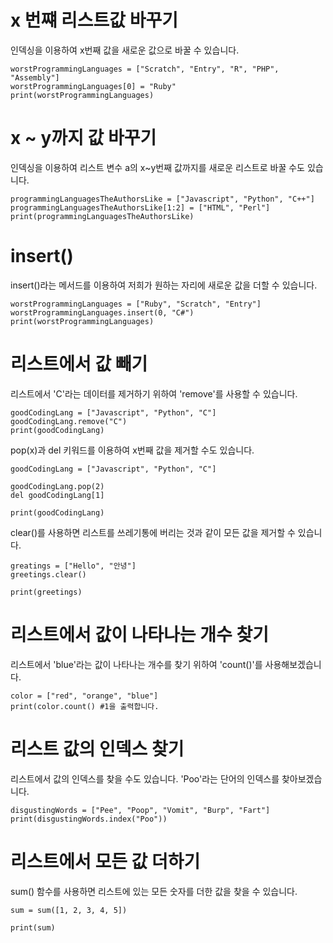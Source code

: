 # x 번쨰 리스트값 바꾸기
인덱싱을 이용하여 x번째 값을 새로운 값으로 바꿀 수 있습니다.

```
worstProgrammingLanguages = ["Scratch", "Entry", "R", "PHP", "Assembly"]
worstProgrammingLanguages[0] = "Ruby"
print(worstProgrammingLanguages)
```

# x ~ y까지 값 바꾸기
인덱싱을 이용하여 리스트 변수 a의 x~y번째 값까지를 새로운 리스트로 바꿀 수도 있습니다.

```
programmingLanguagesTheAuthorsLike = ["Javascript", "Python", "C++"]
programmingLanguagesTheAuthorsLike[1:2] = ["HTML", "Perl"]
print(programmingLanguagesTheAuthorsLike)
```

# insert()
insert()라는 메서드를 이용하여 저희가 원하는 자리에 새로운 값을 더할 수 있습니다.

```
worstProgrammingLanguages = ["Ruby", "Scratch", "Entry"]
worstProgrammingLanguages.insert(0, "C#")
print(worstProgrammingLanguages)
```

# 리스트에서 값 빼기
리스트에서 'C'라는 데이터를 제거하기 위하여 'remove'를 사용할 수 있습니다.

```
goodCodingLang = ["Javascript", "Python", "C"]
goodCodingLang.remove("C")
print(goodCodingLang)
```

pop(x)과 del 키워드를 이용하여 x번째 값을 제거할 수도 있습니다.

```
goodCodingLang = ["Javascript", "Python", "C"]

goodCodingLang.pop(2)
del goodCodingLang[1]

print(goodCodingLang)
```

clear()를 사용하면 리스트를 쓰레기통에 버리는 것과 같이 모든 값을 제거할 수 있습니다.

```
greatings = ["Hello", "안녕"]
greetings.clear()

print(greetings)
```

# 리스트에서 값이 나타나는 개수 찾기
리스트에서 'blue'라는 값이 나타나는 개수를 찾기 위하여 'count()'를 사용해보겠습니다.

```
color = ["red", "orange", "blue"]
print(color.count() #1을 출력합니다.
```

# 리스트 값의 인덱스 찾기
리스트에서 값의 인덱스를 찾을 수도 있습니다. 'Poo'라는 단어의 인덱스를 찾아보겠습니다.

```
disgustingWords = ["Pee", "Poop", "Vomit", "Burp", "Fart"]
print(disgustingWords.index("Poo"))
```

# 리스트에서 모든 값 더하기
sum() 함수를 사용하면 리스트에 있는 모든 숫자를 더한 값을 찾을 수 있습니다.

```
sum = sum([1, 2, 3, 4, 5])

print(sum)
```
